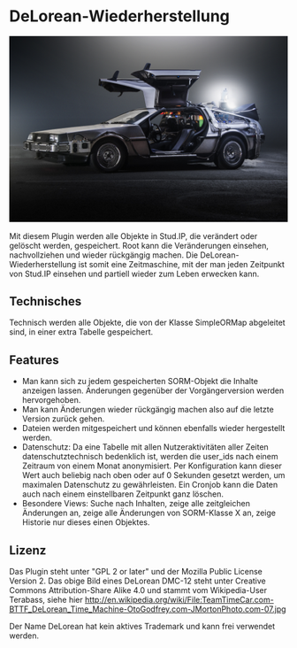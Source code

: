 # DeLorean-Wiederherstellung

![DeLorean](https://raw.githubusercontent.com/Krassmus/DeLorean/master/assets/TeamTimeCar.com-BTTF_DeLorean_Time_Machine-OtoGodfrey.com-JMortonPhoto.com-07.jpg)

Mit diesem Plugin werden alle Objekte in Stud.IP, die verändert oder gelöscht werden, gespeichert. Root kann die Veränderungen einsehen, nachvollziehen und wieder rückgängig machen. Die DeLorean-Wiederherstellung ist somit eine Zeitmaschine, mit der man jeden Zeitpunkt von Stud.IP einsehen und partiell wieder zum Leben erwecken kann.

## Technisches

Technisch werden alle Objekte, die von der Klasse SimpleORMap abgeleitet sind, in einer extra Tabelle gespeichert.

## Features

* Man kann sich zu jedem gespeicherten SORM-Objekt die Inhalte anzeigen lassen. Änderungen gegenüber der Vorgängerversion werden hervorgehoben.
* Man kann Änderungen wieder rückgängig machen also auf die letzte Version zurück gehen.
* Dateien werden mitgespeichert und können ebenfalls wieder hergestellt werden.
* Datenschutz: Da eine Tabelle mit allen Nutzeraktivitäten aller Zeiten datenschutztechnisch bedenklich ist, werden die user_ids nach einem Zeitraum von einem Monat anonymisiert. Per Konfiguration kann dieser Wert auch beliebig nach oben oder auf 0 Sekunden gesetzt werden, um maximalen Datenschutz zu gewährleisten. Ein Cronjob kann die Daten auch nach einem einstellbaren Zeitpunkt ganz löschen.
* Besondere Views: Suche nach Inhalten, zeige alle zeitgleichen Änderungen an, zeige alle Änderungen von SORM-Klasse X an, zeige Historie nur dieses einen Objektes.

## Lizenz

Das Plugin steht unter "GPL 2 or later" und der Mozilla Public License Version 2. 
Das obige Bild eines DeLorean DMC-12 steht unter Creative Commons Attribution-Share Alike 4.0 und stammt vom Wikipedia-User Terabass, siehe hier http://en.wikipedia.org/wiki/File:TeamTimeCar.com-BTTF_DeLorean_Time_Machine-OtoGodfrey.com-JMortonPhoto.com-07.jpg

Der Name DeLorean hat kein aktives Trademark und kann frei verwendet werden.

